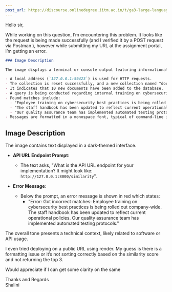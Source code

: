 ```yaml
---
post_url: https://discourse.onlinedegree.iitm.ac.in/t/ga3-large-language-models-discussion-thread-tds-jan-2025/163247/137
---
```

Hello sir,

While working on this question, I’m encountering this problem. It looks like the request is being made successfully (and I verified it by a POST request via Postman ), however while submitting my URL at the assignment portal, I’m getting an error.

```markdown
### Image Description

The image displays a terminal or console output featuring informational log messages. Key points include:

- A local address (`127.0.0.1:59423`) is used for HTTP requests.
- The collection is reset successfully, and a new collection named "documents" is created.
- It indicates that 10 new documents have been added to the database.
- A query is being conducted regarding internal training on cybersecurity challenges.
- Found matches include:
  - "Employee training on cybersecurity best practices is being rolled out company-wide."
  - "The staff handbook has been updated to reflect current operational policies."
  - "Our quality assurance team has implemented automated testing protocols."
- Messages are formatted in a monospace font, typical of command-line interfaces.
```

  

## Image Description

The image contains text displayed in a dark-themed interface. 

- **API URL Endpoint Prompt**: 
  - The text asks, "What is the API URL endpoint for your implementation? It might look like: `http://127.0.0.1:8000/similarity`".
  
- **Error Message**: 
  - Below the prompt, an error message is shown in red which states: 
    - "Error: Got incorrect matches: Employee training on cybersecurity best practices is being rolled out company-wide. The staff handbook has been updated to reflect current operational policies. Our quality assurance team has implemented automated testing protocols."

The overall tone presents a technical context, likely related to software or API usage.

I even tried deploying on a public URL using render. My guess is there is a formatting issue or it’s not sorting correctly based on the similarity score and not returning the top 3.

Would appreciate if I can get some clarity on the same

Thanks and Regards  
Shalini
